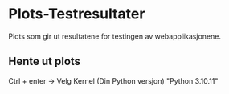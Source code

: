 # Plots-Testresultater
Plots som gir ut resultatene for testingen av webapplikasjonene.
## Hente ut plots
Ctrl + enter -> Velg Kernel (Din Python versjon) "Python 3.10.11"
